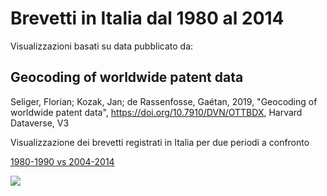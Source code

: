 # Brevetti in Italia dal 1980 al 2014

Visualizzazioni basati su data pubblicato da:

## Geocoding of worldwide patent data

Seliger, Florian; Kozak, Jan; de Rassenfosse, Gaétan, 2019, "Geocoding of worldwide patent data",
https://doi.org/10.7910/DVN/OTTBDX, Harvard Dataverse, V3 



Visualizzazione dei brevetti registrati in Italia per due periodi a confronto

[1980-1990 vs 2004-2014](http://compare.ixmaps.com?left=https://raw.githubusercontent.com/gjrichter/viz/master/ItalyPatent/ixmap_.project_Patent_IT_inv_1980_1990.json&right=https://raw.githubusercontent.com/gjrichter/viz/master/ItalyPatent/ixmap_.project_Patent_IT_inv_1980_1990.json)



<img src="animazione.gif">

<br><br>

